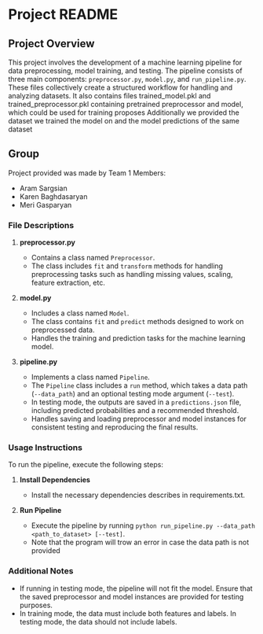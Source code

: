 # Project README

## Project Overview
This project involves the development of a machine learning pipeline for data preprocessing, model training, and testing. The pipeline consists of three main components: `preprocessor.py`, `model.py`, and `run_pipeline.py`. These files collectively create a structured workflow for handling and analyzing datasets.
It also contains files trained_model.pkl and trained_preprocessor.pkl containing pretrained preprocessor and model, which could be used for training proposes
Additionally we provided the dataset we trained the model on and the model predictions of the same dataset

## Group
Project provided was made by Team 1
Members:
- Aram Sargsian
- Karen Baghdasaryan
- Meri Gasparyan

### File Descriptions
1. **preprocessor.py**
   - Contains a class named `Preprocessor`.
   - The class includes `fit` and `transform` methods for handling preprocessing tasks such as handling missing values, scaling, feature extraction, etc.

2. **model.py**
   - Includes a class named `Model`.
   - The class contains `fit` and `predict` methods designed to work on preprocessed data.
   - Handles the training and prediction tasks for the machine learning model.

3. **pipeline.py**
   - Implements a class named `Pipeline`.
   - The `Pipeline` class includes a `run` method, which takes a data path (`--data_path`) and an optional testing mode argument (`--test`).
   - In testing mode, the outputs are saved in a `predictions.json` file, including predicted probabilities and a recommended threshold.
   - Handles saving and loading preprocessor and model instances for consistent testing and reproducing the final results.

### Usage Instructions
To run the pipeline, execute the following steps:

1. **Install Dependencies**
   - Install the necessary dependencies describes in requirements.txt.

2. **Run Pipeline**
   - Execute the pipeline by running `python run_pipeline.py --data_path <path_to_dataset> [--test]`.
   - Note that the program will trow an error in case the data path is not provided

### Additional Notes
- If running in testing mode, the pipeline will not fit the model. Ensure that the saved preprocessor and model instances are provided for testing purposes.
- In training mode, the data must include both features and labels. In testing mode, the data should not include labels.

